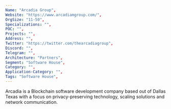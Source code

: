 ```yaml
--- 
Name: "Arcadia Group", 
Website: "https://www.arcadiamgroup.com/", 
OrgSize: "11-50",
Specializations: "",
POC: "",
Projects: "",
Address: "",
Twitter: "https://twitter.com/thearcadiagroup", 
Discord: "",
Telegram: "",
Architecture: "Partners",
Segment: "Software House",
Category: "",
Application-Category: "",
Tags: "Software House",
--- 
```

<!--lang:en--> 
Arcadia is a Blockchain software development company based out of Dallas Texas with a focus on privacy-preserving technology, scaling solutions and network communication.
<!--lang:es--]
Arcadia es una empresa de desarrollo de software Blockchain con sede en Dallas, Texas, que se centra en la tecnología de preservación de la privacidad, las soluciones de escalado y la comunicación en red. 
<!--lang:de--]
Arcadia ist ein Blockchain-Softwareentwicklungsunternehmen mit Sitz in Dallas, Texas, mit Fokus auf Technologien zum Schutz der Privatsphäre, Skalierungslösungen und Netzwerkkommunikation. 
<!--lang:fr--]
Arcadia est une société de développement de logiciels Blockchain basée à Dallas, au Texas, qui se concentre sur la technologie de protection de la vie privée, les solutions de mise à l'échelle et la communication réseau. 
<!--lang:pl--]
Arcadia to firma zajmująca się tworzeniem oprogramowania Blockchain z siedzibą w Dallas w Teksasie, która koncentruje się na technologii chroniącej prywatność, skalowalnych rozwiązaniach i komunikacji sieciowej. 
<!--lang:uk--]
Arcadia — це компанія з розробки програмного забезпечення для блокчейну, яка базується в Далласі, Техас і спеціалізується на технологіях збереження конфіденційності, рішеннях для масштабування та мережевих комунікаціях. 
[!--lang:*--> 
